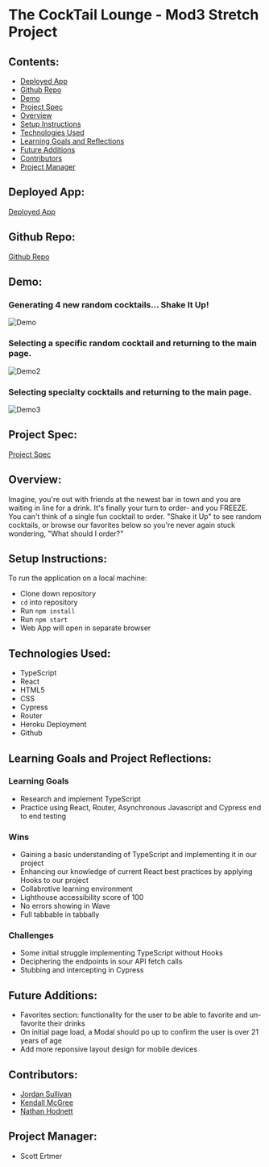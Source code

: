 # The CockTail Lounge - Mod3 Stretch Project

## Contents:
* [Deployed App](#deployed-app)
* [Github Repo](#github-repo)
* [Demo](#demo)
* [Project Spec](#project-spec)
* [Overview](#overview)
* [Setup Instructions](#setup-instructions)
* [Technologies Used](#technologies-used)
* [Learning Goals and Reflections](#learning-goals-and-reflections)
* [Future Additions](#future-additions)
* [Contributors](#contributors)
* [Project Manager](#project-manager)

## Deployed App:
[Deployed App]()

## Github Repo:
[Github Repo](https://github.com/kendallm360/cocktail-lounge)

## Demo:
### Generating 4 new random cocktails... Shake It Up!
![Demo](https://media.giphy.com/media/KByPNyy04fPvSoZ5ts/giphy.gif)

### Selecting a specific random cocktail and returning to the main page.
![Demo2](https://media.giphy.com/media/NAjwdTrQmtByT57AiJ/giphy.gif)

### Selecting specialty cocktails and returning to the main page.
![Demo3](https://media.giphy.com/media/PwZ8Sg3z3chEkxCCRg/giphy.gif)

## Project Spec:
[Project Spec](https://frontend.turing.edu/projects/module-3/stretch.html)

## Overview:
Imagine, you're out with friends at the newest bar in town and you are waiting in line for a drink. It's finally your turn to order- and you FREEZE. You can't think of a single fun cocktail to order. "Shake it Up" to see random cocktails, or browse our favorites below so you're never again stuck wondering, "What should I order?"

## Setup Instructions:
To run the application on a local machine:

* Clone down repository
* `cd` into repository
* Run `npm install`
* Run `npm start`
* Web App will open in separate browser

## Technologies Used:
* TypeScript
* React
* HTML5
* CSS
* Cypress
* Router
* Heroku Deployment
* Github

## Learning Goals and Project Reflections:
### Learning Goals
* Research and implement TypeScript
* Practice using React, Router, Asynchronous Javascript and Cypress end to end testing

### Wins
* Gaining a basic understanding of TypeScript and implementing it in our project
* Enhancing our knowledge of current React best practices by applying Hooks to our project
* Collabrotive learning environment
* Lighthouse accessibility score of 100
* No errors showing in Wave
* Full tabbable in tabbally

### Challenges
* Some initial struggle implementing TypeScript without Hooks
* Deciphering the endpoints in sour API fetch calls
* Stubbing and intercepting in Cypress

## Future Additions:
* Favorites section: functionality for the user to be able to favorite and un-favorite their drinks
* On initial page load, a Modal should po up to confirm the user is over 21 years of age
* Add more reponsive layout design for mobile devices


## Contributors:
* [Jordan Sullivan](https://github.com/jordan-sullivan)
* [Kendall McGree](https://github.com/kendallm360)
* [Nathan Hodnett](https://github.com/nhodnett)


## Project Manager:
* Scott Ertmer